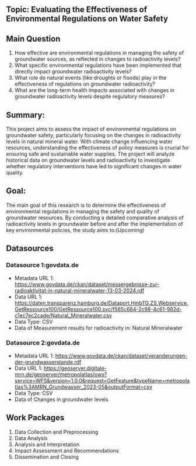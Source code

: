 ## Topic: Evaluating the Effectiveness of Environmental Regulations on Water Safety

## Main Question
1. How effective are environmental regulations in managing the safety of groundwater sources, as reflected in changes to radioactivity levels?
2. What specific environmental regulations have been implemented that directly impact groundwater radioactivity levels?
3. What role do natural events (like droughts or floods) play in the effectiveness of regulations on groundwater radioactivity?
4. What are the long-term health impacts associated with changes in groundwater radioactivity levels despite regulatory measures?

## Summary:
This project aims to assess the impact of environmental regulations on groundwater safety, particularly focusing on the changes in radioactivity levels in natural mineral water. With climate change influencing water resources, understanding the effectiveness of policy measures is crucial for ensuring safe and sustainable water supplies. The project will analyze historical data on groundwater levels and radioactivity to investigate whether regulatory interventions have led to significant changes in water quality.

## Goal:
The main goal of this research is to determine the effectiveness of environmental regulations in managing the safety and quality of groundwater resources. By conducting a detailed comparative analysis of radioactivity levels in groundwater before and after the implementation of key environmental policies, the study aims to:(Upcoming)

## Datasources

### Datasource 1:govdata.de
* Metadata URL 1: https://www.govdata.de/ckan/dataset/messergebnisse-zur-radioaktivitat-in-natural-mineralwater-13-03-2024.rdf
* Data URL 1: https://daten.transparenz.hamburg.de/Dataport.HmbTG.ZS.Webservice.GetRessource100/GetRessource100.svc/f565c684-2c98-4c61-982d-c1ec7ec2cade/Natural_Mineralwater.csv
* Data Type: CSV
* Data of Measurement results for radioactivity in: Natural Mineralwater

### Datasource 2:govdata.de
* Metadata URL 1: https://www.govdata.de/ckan/dataset/veranderungen-der-grundwasserstande.rdf
* Data URL 1: https://geoserver.digitale-mrn.de/geoserver/metropolatlas/ows?service=WFS&version=1.0.0&request=GetFeature&typeName=metropolatlas%3AMRN_Grundwasser_2023-05&outputFormat=csv
* Data Type: CSV
* Data of Changes in groundwater levels

## Work Packages
1. Data Collection and Preprocessing
2. Data Analysis
3. Analysis and Interpretation
4. Impact Assessment and Recommendations
5. Dissemination and Closing
